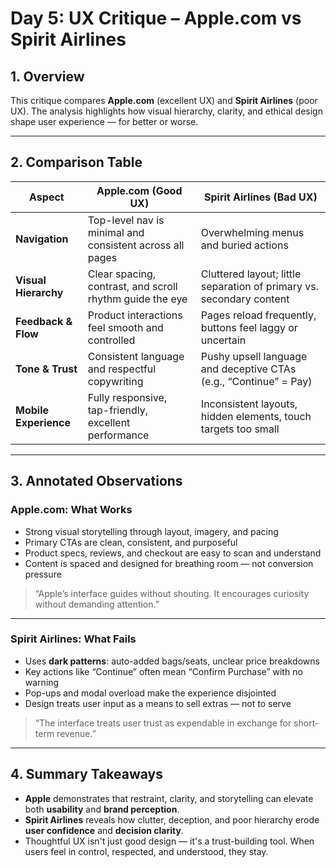 # Day 5: UX Critique – Apple.com vs Spirit Airlines

## 1. Overview
This critique compares **Apple.com** (excellent UX) and **Spirit Airlines** (poor UX). The analysis highlights how visual hierarchy, clarity, and ethical design shape user experience — for better or worse.

---

## 2. Comparison Table

| **Aspect**              | **Apple.com (Good UX)**                                             | **Spirit Airlines (Bad UX)**                                           |
|-------------------------|---------------------------------------------------------------------|------------------------------------------------------------------------|
| **Navigation**          | Top-level nav is minimal and consistent across all pages           | Overwhelming menus and buried actions                                 |
| **Visual Hierarchy**    | Clear spacing, contrast, and scroll rhythm guide the eye           | Cluttered layout; little separation of primary vs. secondary content  |
| **Feedback & Flow**     | Product interactions feel smooth and controlled                    | Pages reload frequently, buttons feel laggy or uncertain              |
| **Tone & Trust**        | Consistent language and respectful copywriting                     | Pushy upsell language and deceptive CTAs (e.g., “Continue” = Pay)     |
| **Mobile Experience**   | Fully responsive, tap-friendly, excellent performance               | Inconsistent layouts, hidden elements, touch targets too small        |

---

## 3. Annotated Observations

### Apple.com: What Works
- Strong visual storytelling through layout, imagery, and pacing
- Primary CTAs are clean, consistent, and purposeful
- Product specs, reviews, and checkout are easy to scan and understand
- Content is spaced and designed for breathing room — not conversion pressure

> “Apple’s interface guides without shouting. It encourages curiosity without demanding attention.”

---

### Spirit Airlines: What Fails
- Uses **dark patterns**: auto-added bags/seats, unclear price breakdowns
- Key actions like “Continue” often mean “Confirm Purchase” with no warning
- Pop-ups and modal overload make the experience disjointed
- Design treats user input as a means to sell extras — not to serve

> “The interface treats user trust as expendable in exchange for short-term revenue.”

---

## 4. Summary Takeaways
- **Apple** demonstrates that restraint, clarity, and storytelling can elevate both **usability** and **brand perception**.
- **Spirit Airlines** reveals how clutter, deception, and poor hierarchy erode **user confidence** and **decision clarity**.
- Thoughtful UX isn't just good design — it's a trust-building tool. When users feel in control, respected, and understood, they stay.